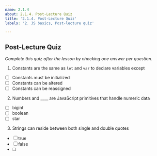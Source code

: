 ```yaml
---
name: 2.1.4
about: 2.1.4. Post-Lecture Quiz
title: '2.1.4. Post-Lecture Quiz'
labels: '2. JS basics, Post-lecture quiz'

---
```

## Post-Lecture Quiz

*Complete this quiz after the lesson by checking one answer per question.*

1. Constants are the same as `let` and `var` to declare variables except

- [ ] Constants must be initialized
- [ ] Constants can be altered
- [ ] Constants can be reassigned

2. Numbers and ____ are JavaScript primitives that handle numeric data

- [ ] bigint
- [ ] boolean
- [ ] star

3. Strings can reside between both single and double quotes
   
- [ ] true
- [ ] false
- [ ] 
